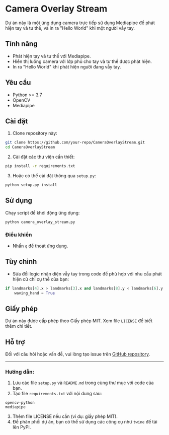# Camera Overlay Stream

Dự án này là một ứng dụng camera trực tiếp sử dụng Mediapipe để phát hiện tay và tư thế, và in ra "Hello World" khi một người vẫy tay.

## Tính năng
- Phát hiện tay và tư thế với Mediapipe.
- Hiển thị luồng camera với lớp phủ cho tay và tư thế được phát hiện.
- In ra "Hello World" khi phát hiện người đang vẫy tay.

## Yêu cầu
- Python >= 3.7
- OpenCV
- Mediapipe

## Cài đặt

1. Clone repository này:
```bash
git clone https://github.com/your-repo/CameraOverlayStream.git
cd CameraOverlayStream
```

2. Cài đặt các thư viện cần thiết:
```bash
pip install -r requirements.txt
```

3. Hoặc có thể cài đặt thông qua `setup.py`:
```bash
python setup.py install
```

## Sử dụng

Chạy script để khởi động ứng dụng:
```bash
python camera_overlay_stream.py
```

### Điều khiển
- Nhấn `q` để thoát ứng dụng.

## Tùy chỉnh

- Sửa đổi logic nhận diện vẫy tay trong code để phù hợp với nhu cầu phát hiện cử chỉ cụ thể của bạn:
```python
if landmarks[4].x > landmarks[3].x and landmarks[8].y < landmarks[6].y:
    waving_hand = True
```

## Giấy phép

Dự án này được cấp phép theo Giấy phép MIT. Xem file `LICENSE` để biết thêm chi tiết.

## Hỗ trợ

Đối với câu hỏi hoặc vấn đề, vui lòng tạo issue trên [GitHub repository](https://github.com/your-repo/CameraOverlayStream/issues).

---

### Hướng dẫn:
1. Lưu các file `setup.py` và `README.md` trong cùng thư mục với code của bạn.
2. Tạo file `requirements.txt` với nội dung sau:
```
opencv-python
mediapipe
```
3. Thêm file LICENSE nếu cần (ví dụ: giấy phép MIT).
4. Để phân phối dự án, bạn có thể sử dụng các công cụ như `twine` để tải lên PyPI.
